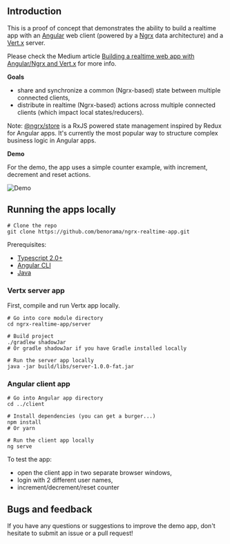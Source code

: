 
## Introduction

This is a proof of concept that demonstrates the ability to build a realtime app with an [Angular](https://angular.io) web client (powered by a [Ngrx](http://ngrx.github.io) data architecture) and a [Vert.x](http://vertx.io) server.

Please check the Medium article [Building a realtime web app with Angular/Ngrx and Vert.x](https://medium.com/@benorama/building-a-realtime-web-app-with-angular-ngrx-and-vert-x-a5381c0397a1) for more info.

**Goals**

* share and synchronize a common (Ngrx-based) state between multiple connected clients,
* distribute in realtime (Ngrx-based) actions across multiple connected clients (which impact local states/reducers).

Note: [@ngrx/store](https://github.com/ngrx/store) is a RxJS powered state management inspired by Redux for Angular apps.
It's currently the most popular way to structure complex business logic in Angular apps.

**Demo**

For the demo, the app uses a simple counter example, with increment, decrement and reset actions.

![Demo](https://cloud.githubusercontent.com/assets/394356/24591119/6be5fa04-17fa-11e7-9635-d0ab1de11e70.png)

## Running the apps locally

```
# Clone the repo
git clone https://github.com/benorama/ngrx-realtime-app.git
```

Prerequisites:
* [Typescript 2.0+](https://www.typescriptlang.org/index.html#download-links)
* [Angular CLI](https://cli.angular.io)
* [Java](https://java.com)

### Vertx server app

First, compile and run Vertx app locally.

```
# Go into core module directory
cd ngrx-realtime-app/server

# Build project
./gradlew shadowJar
# Or gradle shadowJar if you have Gradle installed locally

# Run the server app locally
java -jar build/libs/server-1.0.0-fat.jar
```

### Angular client app

```
# Go into Angular app directory
cd ../client

# Install dependencies (you can get a burger...)
npm install
# Or yarn

# Run the client app locally
ng serve
```

To test the app:
* open the client app in two separate browser windows,
* login with 2 different user names,
* increment/decrement/reset counter

## Bugs and feedback

If you have any questions or suggestions to improve the demo app, don't hesitate to submit an issue or a pull request!
